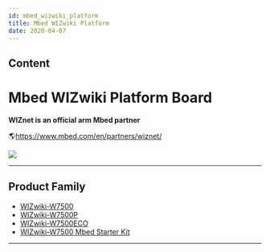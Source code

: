 ```yaml
---
id: mbed_wizwiki_platform
title: Mbed WIZwiki Platform
date: 2020-04-07
---
```



## Content
# Mbed WIZwiki Platform Board

**WIZnet is an official arm Mbed partner**

🌎<https://www.mbed.com/en/partners/wiznet/>

![](/document_framework/img/products/w7500/arm_mbed_partner.png)

-----

## Product Family

  - [WIZwiki-W7500](WIZwiki-W7500/Overview.md)
  - [WIZwiki-W7500P](WIZwiki-W7500P/Overview.md)
  - [WIZwiki-W7500ECO](WIZwiki-W7500ECO/Overview.md)
  - [WIZwiki-W7500 Mbed Starter Kit](WIZwiki-W7500-Mbed-Starter-Kit/WIZwiki-W7500_Mbed_Starter_Kit.md)

-----
